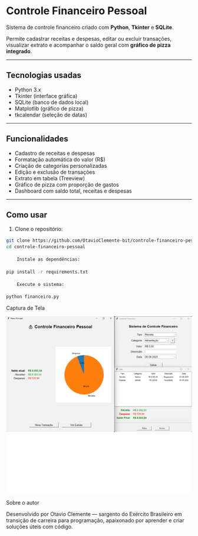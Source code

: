 # Controle Financeiro Pessoal

Sistema de controle financeiro criado com **Python**, **Tkinter** e **SQLite**.

Permite cadastrar receitas e despesas, editar ou excluir transações, visualizar extrato e acompanhar o saldo geral com **gráfico de pizza integrado**.

---

## Tecnologias usadas

- Python 3.x  
- Tkinter (interface gráfica)  
- SQLite (banco de dados local)  
- Matplotlib (gráfico de pizza)  
- tkcalendar (seleção de datas)

---

## Funcionalidades

- Cadastro de receitas e despesas  
- Formatação automática do valor (R$)  
- Criação de categorias personalizadas  
- Edição e exclusão de transações  
- Extrato em tabela (Treeview)  
- Gráfico de pizza com proporção de gastos  
- Dashboard com saldo total, receitas e despesas

---

## Como usar

1. Clone o repositório:
```bash
git clone https://github.com/OtavioClemente-bit/controle-financeiro-pessoal
cd controle-financeiro-pessoal

    Instale as dependências:

pip install -r requirements.txt

    Execute o sistema:

python financeiro.py
```

Captura de Tela

 ![Screenshot do sistema](programa_rodando.png)

Sobre o autor

Desenvolvido por Otavio Clemente — sargento do Exército Brasileiro em transição de carreira para programação, apaixonado por aprender e criar soluções úteis com código.
